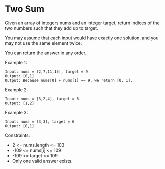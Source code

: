 # Two Sum

Given an array of integers nums and an integer target, return indices of the two numbers such that they add up to target.

You may assume that each input would have exactly one solution, and you may not use the same element twice.

You can return the answer in any order.

Example 1:

```text
Input: nums = [2,7,11,15], target = 9
Output: [0,1]
Output: Because nums[0] + nums[1] == 9, we return [0, 1].
```

Example 2:

```text
Input: nums = [3,2,4], target = 6
Output: [1,2]
```

Example 3:

```text
Input: nums = [3,3], target = 6
Output: [0,1]
```

Constraints:

- 2 <= nums.length <= 103
- -109 <= nums[i] <= 109
- -109 <= target <= 109
- Only one valid answer exists.